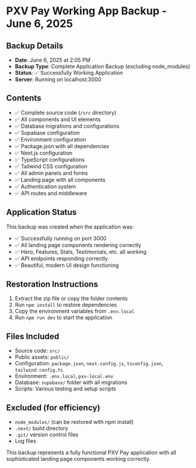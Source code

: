 # PXV Pay Working App Backup - June 6, 2025

## Backup Details
- **Date**: June 6, 2025 at 2:05 PM
- **Backup Type**: Complete Application Backup (excluding node_modules)
- **Status**: ✅ Successfully Working Application
- **Server**: Running on localhost:3000

## Contents
- ✅ Complete source code (`/src` directory)
- ✅ All components and UI elements
- ✅ Database migrations and configurations
- ✅ Supabase configuration
- ✅ Environment configuration
- ✅ Package.json with all dependencies
- ✅ Next.js configuration
- ✅ TypeScript configurations
- ✅ Tailwind CSS configuration
- ✅ All admin panels and forms
- ✅ Landing page with all components
- ✅ Authentication system
- ✅ API routes and middleware

## Application Status
This backup was created when the application was:
- ✅ Successfully running on port 3000
- ✅ All landing page components rendering correctly
- ✅ Hero, Features, Stats, Testimonials, etc. all working
- ✅ API endpoints responding correctly
- ✅ Beautiful, modern UI design functioning

## Restoration Instructions
1. Extract the zip file or copy the folder contents
2. Run `npm install` to restore dependencies
3. Copy the environment variables from `.env.local`
4. Run `npm run dev` to start the application

## Files Included
- Source code: `src/`
- Public assets: `public/`
- Configuration: `package.json`, `next.config.js`, `tsconfig.json`, `tailwind.config.ts`
- Environment: `.env.local`, `pxv-local.env`
- Database: `supabase/` folder with all migrations
- Scripts: Various testing and setup scripts

## Excluded (for efficiency)
- `node_modules/` (can be restored with npm install)
- `.next/` build directory
- `.git/` version control files
- Log files

This backup represents a fully functional PXV Pay application with all sophisticated landing page components working correctly. 